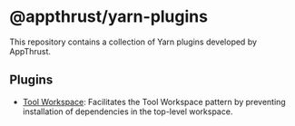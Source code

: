 # @appthrust/yarn-plugins

This repository contains a collection of Yarn plugins developed by AppThrust.

## Plugins

- [Tool Workspace](./plugins/tool-workspace/README.md): Facilitates the Tool Workspace pattern by preventing installation of dependencies in the top-level workspace.
